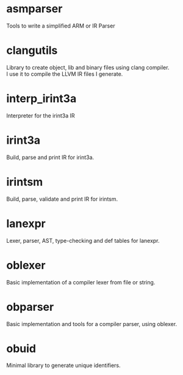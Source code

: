 # asmparser

Tools to write a simplified ARM or IR Parser

# clangutils

Library to create object, lib and binary files using clang compiler.  
I use it to compile the LLVM IR files I generate.

# interp_irint3a

Interpreter for the irint3a IR

# irint3a

Build, parse and print IR for irint3a.

# irintsm

Build, parse, validate and print IR for irintsm.

# lanexpr

Lexer, parser, AST, type-checking and def tables for lanexpr.

# oblexer

Basic implementation of a compiler lexer from file or string.

# obparser

Basic implementation and tools for a compiler parser, using oblexer.

# obuid

Minimal library to generate unique identifiers.
